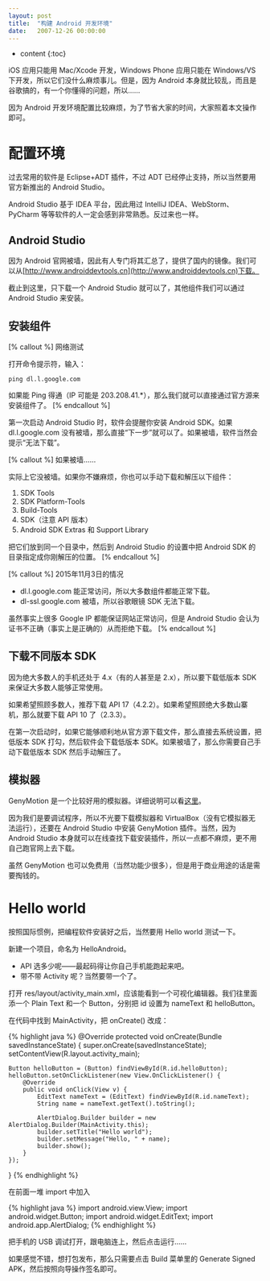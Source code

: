 ```yaml
---
layout: post
title:  "构建 Android 开发环境"
date:   2007-12-26 00:00:00
---
```

* content
{:toc}

iOS 应用只能用 Mac/Xcode 开发，Windows Phone 应用只能在 Windows/VS 下开发，所以它们没什么麻烦事儿。但是，因为 Android 本身就比较乱，而且是谷歌搞的，有一个你懂得的问题，所以……

因为 Android 开发环境配置比较麻烦，为了节省大家的时间，大家照着本文操作即可。

# 配置环境

过去常用的软件是 Eclipse+ADT 插件，不过 ADT 已经停止支持，所以当然要用官方新推出的 Android Studio。

Android Studio 基于 IDEA 平台，因此用过 IntelliJ IDEA、WebStorm、PyCharm 等等软件的人一定会感到非常熟悉。反过来也一样。

## Android Studio

因为 Android 官网被墙，因此有人专门将其汇总了，提供了国内的镜像。我们可以从[http://www.androiddevtools.cn](http://www.androiddevtools.cn)下载。

截止到这里，只下载一个 Android Studio 就可以了，其他组件我们可以通过 Android Studio 来安装。

## 安装组件

[% callout %]
网络测试

打开命令提示符，输入：

    ping dl.l.google.com

如果能 Ping 得通（IP 可能是 203.208.41.\*），那么我们就可以直接通过官方源来安装组件了。
[% endcallout %]

第一次启动 Android Studio 时，软件会提醒你安装 Android SDK。如果 dl.l.google.com 没有被墙，那么直接“下一步”就可以了。如果被墙，软件当然会提示“无法下载”。

[% callout %]
如果被墙……

实际上它没被墙。如果你不嫌麻烦，你也可以手动下载和解压以下组件：

1. SDK Tools
2. SDK Platform-Tools
3. Build-Tools
4. SDK（注意 API 版本）
5. Android SDK Extras 和 Support Library

把它们放到同一个目录中，然后到 Android Studio 的设置中把 Android SDK 的目录指定成你刚解压的位置。
[% endcallout %]

[% callout %]
2015年11月3日的情况

* dl.l.google.com 能正常访问，所以大多数组件都能正常下载。
* dl-ssl.google.com 被墙，所以谷歌眼镜 SDK 无法下载。

虽然事实上很多 Google IP 都能保证网站正常访问，但是 Android Studio 会认为证书不正确（事实上是正确的）从而拒绝下载。
[% endcallout %]

## 下载不同版本 SDK

因为绝大多数人的手机还处于 4.x（有的人甚至是 2.x），所以要下载低版本 SDK 来保证大多数人能够正常使用。

如果希望照顾多数人，推荐下载 API 17（4.2.2）。如果希望照顾绝大多数<span class="blackout">山寨机</span>，那么就要下载 API 10 了（2.3.3）。

在第一次启动时，如果它能够顺利地从官方源下载文件，那么直接去系统设置，把低版本 SDK 打勾，然后软件会下载低版本 SDK。如果被墙了，那么你需要自己手动下载低版本 SDK 然后手动解压了。

## 模拟器

GenyMotion 是一个比较好用的模拟器。详细说明可以看[这里]({{site.baseurl}}/12/genymotion/)。

因为我们是要调试程序，所以不光要下载模拟器和 VirtualBox（没有它模拟器无法运行），还要在 Android Studio 中安装 GenyMotion 插件。当然，因为 Android Studio 本身就可以在线查找下载安装插件，所以一点都不麻烦，更不用自己跑官网上去下载。

虽然 GenyMotion 也可以免费用（当然功能少很多），但是用于商业用途的话是需要掏钱的。

# Hello world

按照国际惯例，把编程软件安装好之后，当然要用 Hello world 测试一下。

新建一个项目，命名为 HelloAndroid。

* API 选多少呢——最起码得让你自己手机能跑起来吧。
* 带不带 Activity 呢？当然要带一个了。

打开 res/layout/activity_main.xml，应该能看到一个可视化编辑器。我们往里面添一个 Plain Text 和一个 Button，分别把 id 设置为 nameText 和 helloButton。

在代码中找到 MainActivity，把 onCreate() 改成：

{% highlight java %}
@Override
protected void onCreate(Bundle savedInstanceState) {
    super.onCreate(savedInstanceState);
    setContentView(R.layout.activity_main);

    Button helloButton = (Button) findViewById(R.id.helloButton);
    helloButton.setOnClickListener(new View.OnClickListener() {
        @Override
        public void onClick(View v) {
            EditText nameText = (EditText) findViewById(R.id.nameText);
            String name = nameText.getText().toString();

            AlertDialog.Builder builder = new AlertDialog.Builder(MainActivity.this);
            builder.setTitle("Hello world");
            builder.setMessage("Hello, " + name);
            builder.show();
        }
    });
}
{% endhighlight %}

在前面一堆 import 中加入

{% highlight java %}
import android.view.View;
import android.widget.Button;
import android.widget.EditText;
import android.app.AlertDialog;
{% endhighlight %}

把手机的 USB 调试打开，跟电脑连上，然后点击运行……

如果感觉不错，想打包发布，那么只需要点击 Build 菜单里的 Generate Signed APK，然后按照向导操作签名即可。
